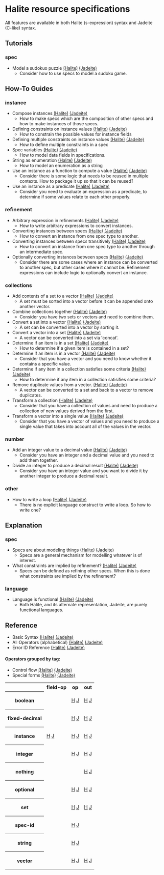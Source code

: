 <!---
  This markdown file was generated. Do not edit.
  -->

# Halite resource specifications

All features are available in both Halite (s-expression) syntax and Jadeite (C-like) syntax.

## Tutorials

### spec

* Model a sudokuo puzzle [(Halite)](tutorial/sudoku.md) [(Jadeite)](tutorial/sudoku-j.md)
  * Consider how to use specs to model a sudoku game.

## How-To Guides

### instance

* Compose instances [(Halite)](how-to/compose-instances.md) [(Jadeite)](how-to/compose-instances-j.md)
  * How to make specs which are the composition of other specs and how to make instances of those specs.
* Defining constraints on instance values [(Halite)](how-to/constrain-instances.md) [(Jadeite)](how-to/constrain-instances-j.md)
  * How to constrain the possible values for instance fields
* Defining multiple constraints on instance values [(Halite)](how-to/multi-constrain-instances.md) [(Jadeite)](how-to/multi-constrain-instances-j.md)
  * How to define multiple constraints in a spec
* Spec variables [(Halite)](how-to/spec-variables.md) [(Jadeite)](how-to/spec-variables-j.md)
  * How to model data fields in specifications.
* String as enumeration [(Halite)](how-to/string-enum.md) [(Jadeite)](how-to/string-enum-j.md)
  * How to model an enumeration as a string
* Use an instance as a function to compute a value [(Halite)](how-to/functions.md) [(Jadeite)](how-to/functions-j.md)
  * Consider there is some logic that needs to be reused in multiple contexts. How to package it up so that it can be reused?
* Use an instance as a predicate [(Halite)](how-to/predicate.md) [(Jadeite)](how-to/predicate-j.md)
  * Consider you need to evaluate an expression as a predicate, to determine if some values relate to each other properly.

### refinement

* Arbitrary expression in refinements [(Halite)](how-to/arbitrary-expression-refinements.md) [(Jadeite)](how-to/arbitrary-expression-refinements-j.md)
  * How to write arbitrary expressions to convert instances.
* Converting instances between specs [(Halite)](how-to/convert-instances.md) [(Jadeite)](how-to/convert-instances-j.md)
  * How to convert an instance from one spec type to another.
* Converting instances between specs transitively [(Halite)](how-to/convert-instances-transitively.md) [(Jadeite)](how-to/convert-instances-transitively-j.md)
  * How to convert an instance from one spec type to another through an intermediate spec.
* Optionally converting instances between specs [(Halite)](how-to/optionally-convert-instances.md) [(Jadeite)](how-to/optionally-convert-instances-j.md)
  * Consider there are some cases where an instance can be converted to another spec, but other cases where it cannot be. Refinement expressions can include logic to optionally convert an instance.

### collections

* Add contents of a set to a vector [(Halite)](how-to/combine-set-to-vector.md) [(Jadeite)](how-to/combine-set-to-vector-j.md)
  * A set must be sorted into a vector before it can be appended onto another vector.
* Combine collections together [(Halite)](how-to/combine.md) [(Jadeite)](how-to/combine-j.md)
  * Consider you have two sets or vectors and need to combine them.
* Convert a set into a vector [(Halite)](how-to/convert-set-to-vector.md) [(Jadeite)](how-to/convert-set-to-vector-j.md)
  * A set can be converted into a vector by sorting it.
* Convert a vector into a set [(Halite)](how-to/convert-vector-to-set.md) [(Jadeite)](how-to/convert-vector-to-set-j.md)
  * A vector can be converted into a set via 'concat'.
* Determine if an item is in a set [(Halite)](how-to/set-containment.md) [(Jadeite)](how-to/set-containment-j.md)
  * How to determine if a given item is contained in a set?
* Determine if an item is in a vector [(Halite)](how-to/vector-containment.md) [(Jadeite)](how-to/vector-containment-j.md)
  * Consider that you have a vector and you need to know whether it contains a specific value.
* Determine if any item in a collection satisfies some criteria [(Halite)](how-to/any.md) [(Jadeite)](how-to/any-j.md)
  * How to determine if any item in a collection satisifies some criteria?
* Remove duplicate values from a vector. [(Halite)](how-to/remove-duplicates-from-vector.md) [(Jadeite)](how-to/remove-duplicates-from-vector-j.md)
  * A vector can be converted to a set and back to a vector to remove duplicates.
* Transform a collection [(Halite)](how-to/transform.md) [(Jadeite)](how-to/transform-j.md)
  * Consider that you have a collection of values and need to produce a collection of new values derived from the first.
* Transform a vector into a single value [(Halite)](how-to/reduce.md) [(Jadeite)](how-to/reduce-j.md)
  * Consider that you have a vector of values and you need to produce a single value that takes into account all of the values in the vector.

### number

* Add an integer value to a decimal value [(Halite)](how-to/add-integer-to-decimal.md) [(Jadeite)](how-to/add-integer-to-decimal-j.md)
  * Consider you have an integer and a decimal value and you need to add them together.
* Divide an integer to produce a decimal result [(Halite)](how-to/perform-non-integer-division.md) [(Jadeite)](how-to/perform-non-integer-division-j.md)
  * Consider you have an integer value and you want to divide it by another integer to produce a decimal result.

### other

* How to write a loop [(Halite)](how-to/loop.md) [(Jadeite)](how-to/loop-j.md)
  * There is no explicit language construct to write a loop. So how to write one?

## Explanation

### spec

* Specs are about modeling things [(Halite)](explanation/big-picture.md) [(Jadeite)](explanation/big-picture-j.md)
  * Specs are a general mechanism for modelling whatever is of interest.
* What constraints are implied by refinement? [(Halite)](explanation/refinement-implications.md) [(Jadeite)](explanation/refinement-implications-j.md)
  * Specs can be defined as refining other specs. When this is done what constraints are implied by the refinement?

### language

* Language is functional [(Halite)](explanation/functional.md) [(Jadeite)](explanation/functional-j.md)
  * Both Halite, and its alternate representation, Jadeite, are purely functional languages.

## Reference


* Basic Syntax [(Halite)](halite-basic-syntax-reference.md)         [(Jadeite)](jadeite-basic-syntax-reference.md)
* All Operators (alphabetical) [(Halite)](halite-full-reference.md) [(Jadeite)](jadeite-full-reference.md)
* Error ID Reference [(Halite)](halite-err-id-reference.md)         [(Jadeite)](jadeite-err-id-reference.md)

#### Operators grouped by tag:

* Control flow [(Halite)](halite-control-flow-reference.md) [(Jadeite)](halite-control-flow-reference-j.md)
* Special forms [(Halite)](halite-special-form-reference.md) [(Jadeite)](halite-special-form-reference-j.md)
<table><tr><th></th><th>field-op</th>
<th>op</th>
<th>out</th>
</tr><tr><th>boolean</th><td>

</td><td>

 [H](halite-boolean-op-reference.md) [J](halite-boolean-op-reference-j.md)
</td><td>

 [H](halite-boolean-out-reference.md) [J](halite-boolean-out-reference-j.md)
</td></tr><tr><th>fixed-decimal</th><td>

</td><td>

 [H](halite-fixed-decimal-op-reference.md) [J](halite-fixed-decimal-op-reference-j.md)
</td><td>

 [H](halite-fixed-decimal-out-reference.md) [J](halite-fixed-decimal-out-reference-j.md)
</td></tr><tr><th>instance</th><td>

 [H](halite-instance-field-op-reference.md) [J](halite-instance-field-op-reference-j.md)
</td><td>

 [H](halite-instance-op-reference.md) [J](halite-instance-op-reference-j.md)
</td><td>

 [H](halite-instance-out-reference.md) [J](halite-instance-out-reference-j.md)
</td></tr><tr><th>integer</th><td>

</td><td>

 [H](halite-integer-op-reference.md) [J](halite-integer-op-reference-j.md)
</td><td>

 [H](halite-integer-out-reference.md) [J](halite-integer-out-reference-j.md)
</td></tr><tr><th>nothing</th><td>

</td><td>

</td><td>

 [H](halite-nothing-out-reference.md) [J](halite-nothing-out-reference-j.md)
</td></tr><tr><th>optional</th><td>

</td><td>

 [H](halite-optional-op-reference.md) [J](halite-optional-op-reference-j.md)
</td><td>

 [H](halite-optional-out-reference.md) [J](halite-optional-out-reference-j.md)
</td></tr><tr><th>set</th><td>

</td><td>

 [H](halite-set-op-reference.md) [J](halite-set-op-reference-j.md)
</td><td>

 [H](halite-set-out-reference.md) [J](halite-set-out-reference-j.md)
</td></tr><tr><th>spec-id</th><td>

</td><td>

 [H](halite-spec-id-op-reference.md) [J](halite-spec-id-op-reference-j.md)
</td><td>

</td></tr><tr><th>string</th><td>

</td><td>

 [H](halite-string-op-reference.md) [J](halite-string-op-reference-j.md)
</td><td>

</td></tr><tr><th>vector</th><td>

</td><td>

 [H](halite-vector-op-reference.md) [J](halite-vector-op-reference-j.md)
</td><td>

 [H](halite-vector-out-reference.md) [J](halite-vector-out-reference-j.md)
</td></tr></table>

